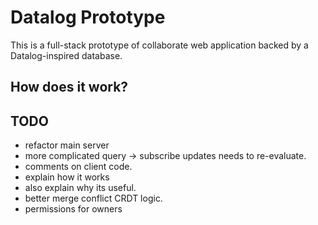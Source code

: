 # Datalog Prototype

This is a full-stack prototype of collaborate web application backed by a Datalog-inspired database.

## How does it work?



## TODO

- refactor main server
- more complicated query -> subscribe updates needs to re-evaluate.
- comments on client code.
- explain how it works
- also explain why its useful.
- better merge conflict CRDT logic.
- permissions for owners